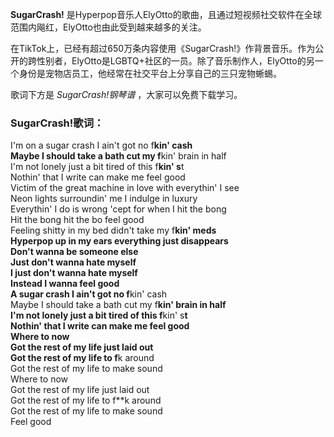

**SugarCrash!** 是Hyperpop音乐人ElyOtto的歌曲，且通过短视频社交软件在全球范围内飚红，ElyOtto也由此受到越来越多的关注。

在TikTok上，已经有超过650万条内容使用《SugarCrash!》作背景音乐。作为公开的跨性别者，ElyOtto是LGBTQ+社区的一员。除了音乐制作人，ElyOtto的另一个身份是宠物店员工，他经常在社交平台上分享自己的三只宠物蜥蜴。

歌词下方是 _SugarCrash!钢琴谱_ ，大家可以免费下载学习。

### SugarCrash!歌词：

I'm on a sugar crash I ain't got no f**kin' cash  
Maybe I should take a bath cut my f**kin' brain in half  
I'm not lonely just a bit tired of this f**kin' s**t  
Nothin' that I write can make me feel good  
Victim of the great machine in love with everythin' I see  
Neon lights surroundin' me I indulge in luxury  
Everythin' I do is wrong 'cept for when I hit the bong  
Hit the bong hit the bo feel good  
Feeling shitty in my bed didn't take my f**kin' meds  
Hyperpop up in my ears everything just disappears  
Don't wanna be someone else  
Just don't wanna hate myself  
I just don't wanna hate myself  
Instead I wanna feel good  
A sugar crash I ain't got no f**kin' cash  
Maybe I should take a bath cut my f**kin' brain in half  
I'm not lonely just a bit tired of this f**kin' s**t  
Nothin' that I write can make me feel good  
Where to now  
Got the rest of my life just laid out  
Got the rest of my life to f**k around  
Got the rest of my life to make sound  
Where to now  
Got the rest of my life just laid out  
Got the rest of my life to f**k around  
Got the rest of my life to make sound  
Feel good

